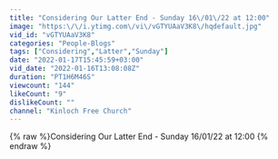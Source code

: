 ```yaml
---
title: "Considering Our Latter End - Sunday 16\/01\/22 at 12:00"
image: "https:\/\/i.ytimg.com\/vi\/vGTYUAaV3K8\/hqdefault.jpg"
vid_id: "vGTYUAaV3K8"
categories: "People-Blogs"
tags: ["Considering","Latter","Sunday"]
date: "2022-01-17T15:45:59+03:00"
vid_date: "2022-01-16T13:08:08Z"
duration: "PT1H6M46S"
viewcount: "144"
likeCount: "9"
dislikeCount: ""
channel: "Kinloch Free Church"
---
```

{% raw %}Considering Our Latter End - Sunday 16/01/22 at 12:00 {% endraw %}
